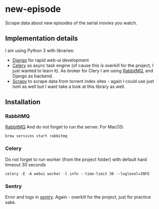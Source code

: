 # new-episode
Scrape data about new episodes of the serial movies you watch.

## Implementation details
I am using Python 3 with libraries:
* [Django](https://docs.djangoproject.com/en/2.1/intro/tutorial02/) for
rapid web-ui development
* [Celery](http://www.celeryproject.org/) as async task engine (of cause
this is overkill for the project, I just wanted to learn it). As broker for
Clery I am using [RabbitMQ](https://www.rabbitmq.com/), and Django as backend.
* [Scrapy](https://scrapy.org/) to scrape data from torrent index sites - again
I could use just lxml as well but I want take a look at this library as well.

## Installation

### RabbitMQ

[RabbitMQ](https://www.rabbitmq.com/)
And do not forget to run the server. 
For MacOS:

    brew services start rabbitmq

### Celery
Do not forget to run worker (from the project folder) with default hard 
timeout 30 seconds

    celery -E -A webui worker -l info --time-limit 30 --loglevel=INFO
    
### Sentry
Error and logs in [sentry](https://docs.sentry.io/).
Again - overkill for the project, just for practice sake.
